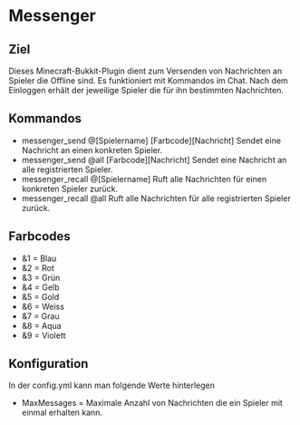 Messenger
=========

Ziel
----

Dieses Minecraft-Bukkit-Plugin dient zum Versenden von Nachrichten an Spieler die Offline sind. 
Es funktioniert mit Kommandos im Chat. Nach dem Einloggen erhält der jeweilige Spieler die für ihn bestimmten
Nachrichten.

Kommandos
---------

* messenger_send @[Spielername] [Farbcode][Nachricht]     Sendet eine Nachricht an einen konkreten Spieler.
* messenger_send @all [Farbcode][Nachricht]               Sendet eine Nachricht an alle registrierten Spieler.
* messenger_recall @[Spielername]                         Ruft alle Nachrichten für einen konkreten Spieler zurück.
* messenger_recall @all                                   Ruft alle Nachrichten für alle registrierten Spieler zurück.

Farbcodes
---------
* &1 = Blau
* &2 = Rot
* &3 = Grün
* &4 = Gelb
* &5 = Gold
* &6 = Weiss
* &7 = Grau
* &8 = Aqua
* &9 = Violett

Konfiguration
-------------
In der config.yml kann man folgende Werte hinterlegen
* MaxMessages = Maximale Anzahl von Nachrichten die ein Spieler mit einmal erhalten kann.


